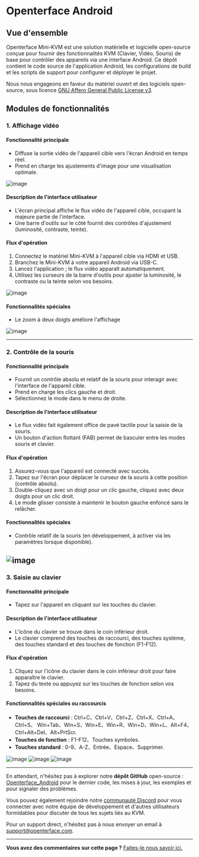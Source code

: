 # Openterface Android

## Vue d'ensemble

Openterface Mini-KVM est une solution matérielle et logicielle open-source conçue pour fournir des fonctionnalités KVM (Clavier, Vidéo, Souris) de base pour contrôler des appareils via une interface Android. Ce dépôt contient le code source de l'application Android, les configurations de build et les scripts de support pour configurer et déployer le projet.

Nous nous engageons en faveur du matériel ouvert et des logiciels open-source, sous licence [GNU Affero General Public License v3](LICENSE).

## Modules de fonctionnalités

### 1. Affichage vidéo

#### Fonctionnalité principale

-   Diffuse la sortie vidéo de l'appareil cible vers l'écran Android en temps réel.
-   Prend en charge les ajustements d'image pour une visualisation optimale.

![image](../../images/android/videoConnect.jpg)

#### Description de l'interface utilisateur

-   L'écran principal affiche le flux vidéo de l'appareil cible, occupant la majeure partie de l'interface.
-   Une barre d'outils sur le côté fournit des contrôles d'ajustement (luminosité, contraste, teinte).

#### Flux d'opération

1. Connectez le matériel Mini-KVM à l'appareil cible via HDMI et USB.
2. Branchez le Mini-KVM à votre appareil Android via USB-C.
3. Lancez l'application ; le flux vidéo apparaît automatiquement.
4. Utilisez les curseurs de la barre d'outils pour ajuster la luminosité, le contraste ou la teinte selon vos besoins.

![image](../../images/android/colorSetting.jpg)

#### Fonctionnalités spéciales

-   Le zoom à deux doigts améliore l'affichage

![image](../../images/android/enlargeAndSideBar.jpg)

---

### 2. Contrôle de la souris

#### Fonctionnalité principale

-   Fournit un contrôle absolu et relatif de la souris pour interagir avec l'interface de l'appareil cible.
-   Prend en charge les clics gauche et droit.
-   Sélectionnez le mode dans le menu de droite.

#### Description de l'interface utilisateur

-   Le flux vidéo fait également office de pavé tactile pour la saisie de la souris.
-   Un bouton d'action flottant (FAB) permet de basculer entre les modes souris et clavier.

#### Flux d'opération

1. Assurez-vous que l'appareil est connecté avec succès.
2. Tapez sur l'écran pour déplacer le curseur de la souris à cette position (contrôle absolu).
3. Double-cliquez avec un doigt pour un clic gauche, cliquez avec deux doigts pour un clic droit.
4. Le mode glisser consiste à maintenir le bouton gauche enfoncé sans le relâcher.

#### Fonctionnalités spéciales

-   Contrôle relatif de la souris (en développement, à activer via les paramètres lorsque disponible).

## ![image](../../images/android/mouseThouchMode.jpg)

### 3. Saisie au clavier

#### Fonctionnalité principale

-   Tapez sur l'appareil en cliquant sur les touches du clavier.

#### Description de l'interface utilisateur

-   L'icône du clavier se trouve dans le coin inférieur droit.
-   Le clavier comprend des touches de raccourci, des touches système, des touches standard et des touches de fonction (F1-F12).

#### Flux d'opération

1. Cliquez sur l'icône du clavier dans le coin inférieur droit pour faire apparaître le clavier.
2. Tapez du texte ou appuyez sur les touches de fonction selon vos besoins.

#### Fonctionnalités spéciales ou raccourcis

-   **Touches de raccourci** : Ctrl+C、Ctrl+V、Ctrl+Z、Ctrl+X、Ctrl+A、Ctrl+S、
    Win+Tab、Win+S、Win+E、Win+R、Win+D、Win+L、Alt+F4、Ctrl+Alt+Del、Alt+PrtScr.
-   **Touches de fonction** : F1-F12、Touches symboles.
-   **Touches standard** : 0-9、A-Z、Entrée、Espace、Supprimer.

![image](../../images/android/enlargeAndKeyBoard.jpg)
![image](../../images/android/keyBoardFunction.jpg)
![image](../../images/android/keyBoardSystem.jpg)

---

En attendant, n'hésitez pas à explorer notre **dépôt GitHub** open-source : [Openterface_Android](https://github.com/TechxArtisanStudio/Openterface_Android) pour le dernier code, les mises à jour, les exemples et pour signaler des problèmes.

Vous pouvez également rejoindre notre [communauté Discord](/discord) pour vous connecter avec notre équipe de développement et d'autres utilisateurs formidables pour discuter de tous les sujets liés au KVM.

Pour un support direct, n'hésitez pas à nous envoyer un email à [support@openterface.com](mailto:support@openterface.com).

---

**Vous avez des commentaires sur cette page ?** [Faites-le nous savoir ici.](https://forms.gle/wmxoR2C1VdG36mT69)